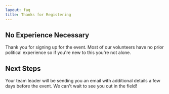 ```yaml
---
layout: faq
title: Thanks for Registering
---
```


## No Experience Necessary

Thank you for signing up for the event. Most of our volunteers have no prior political experience so if you're new to this you're not alone.

## Next Steps

Your team leader will be sending you an email with additional details a few days before the event. We can't wait to see you out in the field!
